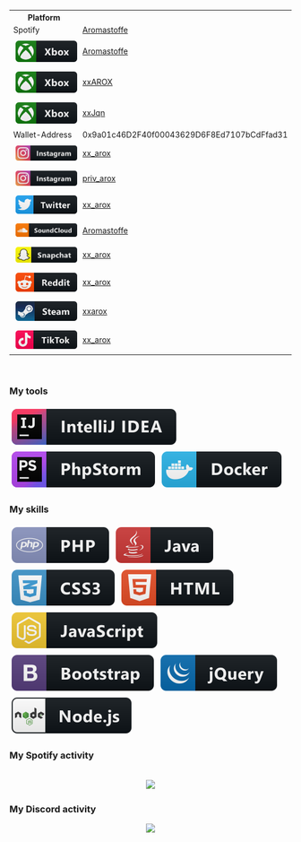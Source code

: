 <div align="center">
<table>
    <tr>
      <th>Platform</th>
      <th></th>
    </tr>
    <tr>
      <td>Spotify</td>
      <td><a href="https://open.spotify.com/user/fok8me6he4gu6wzb2oyiw4whq" target="_blank">Aromastoffe</a></td>
    </tr>
    <tr>
      <td><img src="https://github.com/MikeCodesDotNET/ColoredBadges/blob/master/svg/devices/xbox.svg" alt="xbox" style="vertical-align:top; margin:6px 4px"></td>
      <td><a href="https://account.xbox.com/de-de/Profile?gamerTag=Aromastoffe" target="_blank">Aromastoffe</a></td>
    </tr>
    <tr>
      <td><img src="https://github.com/MikeCodesDotNET/ColoredBadges/blob/master/svg/devices/xbox.svg" alt="xbox" style="vertical-align:top; margin:6px 4px"></td>
      <td><a href="https://account.xbox.com/de-de/Profile?gamerTag=xxAROX" target="_blank">xxAROX</a></td>
    </tr>
    <tr>
      <td><img src="https://github.com/MikeCodesDotNET/ColoredBadges/blob/master/svg/devices/xbox.svg" alt="xbox" style="vertical-align:top; margin:6px 4px"></td>
      <td><a href="https://account.xbox.com/de-de/Profile?gamerTag=xxJqn" target="_blank">xxJqn</a></td>
    </tr>
    <tr>
      <td>Wallet-Address</td>
      <td>0x9a01c46D2F40f00043629D6F8Ed7107bCdFfad31</td>
    </tr>
    <tr>
      <td><img src="https://github.com/MikeCodesDotNET/ColoredBadges/blob/master/svg/social/instagram.svg" alt="instagram" style="vertical-align:top; margin:6px 4px">
      <td><a href="https://www.instagram.com/xx_arox" target="_blank">xx_arox</a></td>
    </tr>
    <tr>
      <td><img src="https://github.com/MikeCodesDotNET/ColoredBadges/blob/master/svg/social/instagram.svg" alt="instagram" style="vertical-align:top; margin:6px 4px">
      <td><a href="https://www.instagram.com/priv_arox" target="_blank">priv_arox</a></td>
    </tr>
    <tr>
      <td><img src="https://github.com/MikeCodesDotNET/ColoredBadges/blob/master/svg/social/twitter.svg" alt="twitter" style="vertical-align:top; margin:6px 4px">
      <td><a href="https://twitter.com/xx_arox" target="_blank">xx_arox</a></td>
    </tr>
    <tr>
      <td><img src="https://github.com/MikeCodesDotNET/ColoredBadges/blob/master/svg/social/soundcloud.svg" alt="soundcloud" style="vertical-align:top; margin:6px 4px">
      <td><a href="https://soundcloud.com/aromastoffe" target="_blank">Aromastoffe</a></td>
    </tr>
    <tr>
      <td><img src="https://github.com/MikeCodesDotNET/ColoredBadges/blob/master/svg/social/snapchat.svg" alt="snapchat" style="vertical-align:top; margin:6px 4px">
      <td><a href="https://snapchat.com/add/xx_arox" target="_blank">xx_arox</a></td>
    </tr>
    <tr>
      <td><img src="https://github.com/MikeCodesDotNET/ColoredBadges/blob/master/svg/social/reddit.svg" alt="reddit" style="vertical-align:top; margin:6px 4px">
      <td><a href="https://www.reddit.com/user/xx_arox" target="_blank">xx_arox</a></td>
    </tr>
    <tr>
      <td><img src="https://github.com/MikeCodesDotNET/ColoredBadges/blob/master/svg/social/steam.svg" alt="steam" style="vertical-align:top; margin:6px 4px">
      <td><a href="https://steamcommunity.com/id/xxarox" target="_blank">xxarox</a></td>
    </tr>
    <tr>
      <td><img src="https://github.com/MikeCodesDotNET/ColoredBadges/blob/master/svg/social/tiktok.svg" alt="tiktok" style="vertical-align:top; margin:6px 4px">
      <td><a href="https://www.tiktok.com/@xx_arox" target="_blank">xx_arox</a></td>
    </tr>
</table>
</div><br>


### My tools
<p align="left">
  <img src="https://github.com/MikeCodesDotNET/ColoredBadges/blob/master/svg/dev/tools/jetbrains_intellij.svg" alt="jetbrains_intellij" style="vertical-align:top; margin:6px 4px">
  <img src="https://github.com/MikeCodesDotNET/ColoredBadges/blob/master/svg/dev/tools/jetbrains_phpstorm.svg" alt="jetbrains_phpstorm" style="vertical-align:top; margin:6px 4px">
  <img src="https://github.com/MikeCodesDotNET/ColoredBadges/blob/master/svg/dev/tools/docker.svg" alt="docker" style="vertical-align:top; margin:6px 4px">
</p>




### My skills
<p align="left">
  <img src="https://github.com/MikeCodesDotNET/ColoredBadges/blob/master/svg/dev/languages/php.svg" alt="php" style="vertical-align:top; margin:6px 4px">
  <img src="https://github.com/MikeCodesDotNET/ColoredBadges/blob/master/svg/dev/languages/java.svg" alt="java" style="vertical-align:top; margin:6px 4px">
  <img src="https://github.com/MikeCodesDotNET/ColoredBadges/blob/master/svg/dev/languages/css3.svg" alt="css3" style="vertical-align:top; margin:6px 4px">
  <img src="https://github.com/MikeCodesDotNET/ColoredBadges/blob/master/svg/dev/languages/html.svg" alt="html" style="vertical-align:top; margin:6px 4px">
  <img src="https://github.com/MikeCodesDotNET/ColoredBadges/blob/master/svg/dev/languages/js.svg" alt="js" style="vertical-align:top; margin:6px 4px">
  <img src="https://github.com/MikeCodesDotNET/ColoredBadges/blob/master/svg/dev/frameworks/bootstrap.svg" alt="bootstrap" style="vertical-align:top; margin:6px 4px">
  <img src="https://github.com/MikeCodesDotNET/ColoredBadges/blob/master/svg/dev/frameworks/jquery.svg" alt="jquery" style="vertical-align:top; margin:6px 4px">
  <img src="https://github.com/MikeCodesDotNET/ColoredBadges/blob/master/svg/dev/frameworks/nodejs.svg" alt="nodejs" style="vertical-align:top; margin:6px 4px">
</p>

### My Spotify activity
<br>
<div align="center"><a href="https://spotify-github-profile.vercel.app/api/view?uid=fok8me6he4gu6wzb2oyiw4whq&redirect=true" target="_blank"><img src="https://spotify-github-profile.vercel.app/api/view?uid=fok8me6he4gu6wzb2oyiw4whq&cover_image=true&theme=default" /></a></div>

### My Discord activity
<div align="center"><a href="https://discord.bio/p/xxAROX" target="_blank"><img src="https://lanyard.cnrad.dev/api/375584947307675658" /></a></div>

<!-- ### My Spotify recent activity -->
<!--div align="center"><img src="https://spotify-recently-played-readme.vercel.app/api?user=fok8me6he4gu6wzb2oyiw4whq" /></div><br-->
